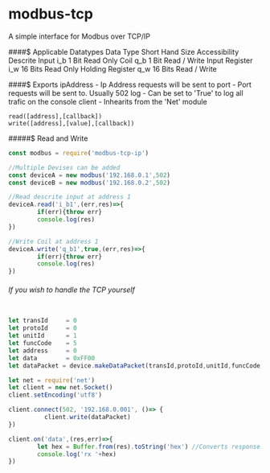 # modbus-tcp
A simple interface for Modbus over TCP/IP

####$ Applicable Datatypes
Data Type                  Short Hand   Size        Accessibility     
Descrite Input             i_b          1 Bit       Read Only
Coil                       q_b          1 Bit       Read / Write
Input Register             i_w          16 Bits     Read Only
Holding Register           q_w          16 Bits     Read / Write

####$ Exports
    ipAddress  - Ip Address requests will be sent to
    port - Port requests will be sent to. Usually 502
    log -  Can be set to 'True' to log all trafic on the console
    client - Inhearits from the 'Net' module 

    read([address],[callback])
    write([address],[value],[callback])

#####$ Read and Write
``` javascript
const modbus = require('modbus-tcp-ip')

//Multiple Devises can be added
const deviceA = new modbus('192.168.0.1',502)
const deviceB = new modbus('192.168.0.2',502)

//Read descrite input at address 1
deviceA.read('i_b1',(err,res)=>{
        if(err){throw err}
        console.log(res)
})

//Write Coil at address 1 
deviceA.write('q_b1',true,(err,res)=>{
        if(err){throw err}
        console.log(res)
})
```

###### If you wish to handle the TCP yourself 
``` javascript

let transId     = 0
let protoId     = 0
let unitId      = 1
let funcCode    = 5
let address     = 0
let data        = 0xFF00
let dataPacket = device.makeDataPacket(transId,protoId,unitId,funcCode,address,data)

let net = require('net')
let client = new net.Socket()
client.setEncoding('utf8')

client.connect(502, '192.168.0.001', ()=> {
          client.write(dataPacket)
})

client.on('data',(res,err)=>{
        let hex = Buffer.from(res).toString('hex') //Converts response to hexadecimal string
        console.log('rx '+hex)
})
```